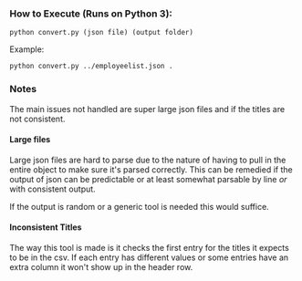 ### How to Execute (Runs on Python 3):

    python convert.py (json file) (output folder)

Example:

    python convert.py ../employeelist.json .

### Notes
The main issues not handled are super large json files and if the titles are not consistent.

#### **Large files**
Large json files are hard to parse due to the nature of having to pull in the entire object to make sure it's parsed correctly. This can be remedied if the output of json can be predictable or at least somewhat parsable by line *or* with consistent output.

If the output is random or a generic tool is needed this would suffice.

#### **Inconsistent Titles**
The way this tool is made is it checks the first entry for the titles it expects to be in the csv. If each entry has different values or some entries have an extra column it won't show up in the header row.

